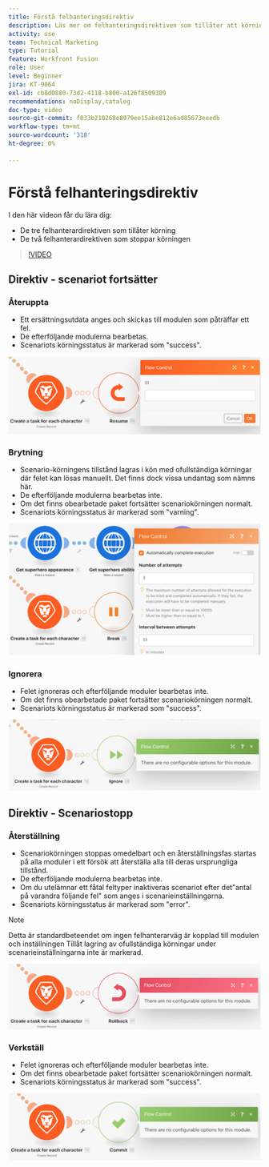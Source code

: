 ```yaml
---
title: Förstå felhanteringsdirektiv
description: Läs mer om felhanteringsdirektiven som tillåter att körningen fortsätter och de som stoppar körningen i  [!DNL Adobe Workfront Fusion].
activity: use
team: Technical Marketing
type: Tutorial
feature: Workfront Fusion
role: User
level: Beginner
jira: KT-9064
exl-id: cb8d0880-73d2-4118-b800-a126f8509309
recommendations: noDisplay,catalog
doc-type: video
source-git-commit: f033b210268e8979ee15abe812e6ad85673eeedb
workflow-type: tm+mt
source-wordcount: '318'
ht-degree: 0%

---
```


# Förstå felhanteringsdirektiv

I den här videon får du lära dig:

* De tre felhanterardirektiven som tillåter körning
* De två felhanterardirektiven som stoppar körningen

>[!VIDEO](https://video.tv.adobe.com/v/335305/?quality=12&learn=on)

## Direktiv - scenariot fortsätter

### Återuppta

* Ett ersättningsutdata anges och skickas till modulen som påträffar ett fel.
* De efterföljande modulerna bearbetas.
* Scenariots körningsstatus är markerad som &quot;success&quot;.

![En bild av ett Återuppta-direktiv](assets/troubleshooting-and-error-handling-2.png)

### Brytning

* Scenario-körningens tillstånd lagras i kön med ofullständiga körningar där felet kan lösas manuellt. Det finns dock vissa undantag som nämns här.
* De efterföljande modulerna bearbetas inte.
* Om det finns obearbetade paket fortsätter scenariokörningen normalt.
* Scenariots körningsstatus är markerad som &quot;varning&quot;.

![En bild av ett Bryt-direktiv](assets/troubleshooting-and-error-handling-3.png)

### Ignorera

* Felet ignoreras och efterföljande moduler bearbetas inte.
* Om det finns obearbetade paket fortsätter scenariokörningen normalt.
* Scenariots körningsstatus är markerad som &quot;success&quot;.

![En bild av direktivet Ignorera](assets/troubleshooting-and-error-handling-4.png)

## Direktiv - Scenariostopp

### Återställning

* Scenariokörningen stoppas omedelbart och en återställningsfas startas på alla moduler i ett försök att återställa alla till deras ursprungliga tillstånd.
* De efterföljande modulerna bearbetas inte.
* Om du utelämnar ett fåtal feltyper inaktiveras scenariot efter det&quot;antal på varandra följande fel&quot; som anges i scenarieinställningarna.
* Scenariots körningsstatus är markerad som &quot;error&quot;.

>[!NOTE]
>
>Detta är standardbeteendet om ingen felhanterarväg är kopplad till modulen och inställningen Tillåt lagring av ofullständiga körningar under scenarieinställningarna inte är markerad.

![En bild av ett återställningsdirektiv](assets/troubleshooting-and-error-handling-5.png)

### Verkställ

* Felet ignoreras och efterföljande moduler bearbetas inte.
* Om det finns obearbetade paket fortsätter scenariokörningen normalt.
* Scenariots körningsstatus är markerad som &quot;success&quot;.

![En bild av ett implementeringsdirektiv](assets/troubleshooting-and-error-handling-6.png)
